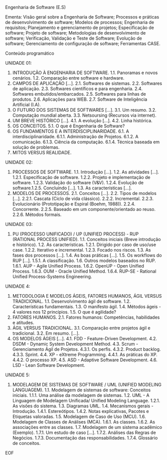 Engenharia de Software (E.S)

Ementa:
Visão geral sobre a Engenharia de Software; Processos e práticas de desenvolvimento de software; Modelos de processos; Engenharia de requisitos; Planejamento e gerenciamento de projetos; Especificação de software; Projeto de software; Metodologias de desenvolvimento de software; Verificação, Validação e Teste de Software; Evolução de software; Gerenciamento de configuração de software; Ferramentas CASE.

Conteúdo programático

UNIDADE 01: 
1. INTRODUÇÃO À ENGENHARIA DE SOFTWARE. 1.1. Panoramas e novos cenários. 1.2. Comparação entre software e hardware.
2. CAMPOS DE APLICAÇÃO [...]. 2.1. Softwares de sistemas. 2.2. Softwares de aplicação. 2.3. Softwares científicos e para engenharia. 2.4. Softwares embutidos/embarcados. 2.5. Softwares para linhas de produtos. 2.6. Aplicações para WEB. 2.7. Software de Inteligência Artificial (I.A).
3. O FUTURO DOS SISTEMAS DE SOFTWARES [...]. 3.1. Um resumo. 3.2. Computação mundial aberta. 3.3. Netsoursing (Recursos via internet).
4. UM BREVE HISTÓRICO [...]. 4.1. A evolução [...]. 4.2. Linha histórica.
5. OS CONCEITOS. 5.1. O que é Engenharia de Software?
6. OS FUNDAMENTOS E A INTERDISCIPLINARIDADE. 6.1. A interdisciplinaridade. 6.1.1. Administração de Projetos. 6.1.2. A comunicação. 6.1.3. Ciência da computação. 6.1.4. Técnica baseada em solução de problemas.
7. MITOS VERSUS REALIDADE.

UNIDADE 02:
1. PROCESSOS DE SOFTWARE. 1.1. Introdução [...]. 1.2. As atividades [...]. 1.2.1. Especificação de software. 1.2.2. Projeto e implementação de software. 1.2.3. Validação do software (V&V). 1.2.4. Evolução de software.1.2.5. Concluindo [...]. 1.3. As características [...].
2. MODELOS DE PROCESSOS. 2.1. Conceitos [...]. 2.2. Tipos de modelos [...]. 2.2.1. Cascata (Ciclo de vida clássico). 2.2.2. Incremental. 2.2.3. Evolucionário (Prototipação e Espiral (Boehm, 1988)). 2.2.4. Concorrente. 2.2.5. Baseado em um componente/orientado ao reuso. 2.2.6. Métodos formais.

UNIDADE 03:
1. PU (PROCESSO UNIFICADO) / UP (UNIFIED PROCESS) - RUP (RATIONAL PROCESS UNIFIED). 1.1. Conceitos iniciais (Breve introdução e histórico). 1.2. As características. 1.2.1. Dirigido por caso de uso/use case. 1.2.2. Iterativo e incremental. 1.2.3. Focado nos riscos. 1.3. As fases dos processos [...]. 1.4. As boas práticas [...]. 1.5. Os workflows do RUP [...]. 1.5.1. A classificação. 1.6. Outros modelos baseados no RUP. 1.6.1. AUP - Agile Unified Process. 1.6.2. OpenUP - Open Unified Process. 1.6.3. OUM - Oracle Unified Method. 1.6.4. RUP-SE - Rational Unified Process-Systems Engineering.

UNIDADE 4:
1. METODOLOGIA E MODELOS ÁGEIS, FATORES HUMANOS, ÁGIL VERSUS TRADICIONAL. 1.1. Desenvolvimento ágil de software. 1.2. Características fundamentais. 1.3. O manifesto ágil. 1.4. Métodos ágeis - 4 valores nos 12 princípios. 1.5. O que é agilidade?
2. FATORES HUMANOS. 2.1. Fatores humanos: Competências, habilidades e atitudes.
3. ÁGIL VERSUS TRADICIONAL. 3.1. Comparação entre projetos ágil e tradicional. 3.2. Em resumo. […].
4. OS MODELOS ÁGEIS […]. 4.1. FDD - Feature-Driven Development. 4.2. DSDM - Dynamic System Development Method. 4.3. Scrum - Gerenciamento Ágil de Projetos. 4.3.1. Os perfis. 4.3.2. Product backlog. 4.3.3. Sprint. 4.4. XP - eXtreme Programming. 4.4.1. As práticas do XP. 4.4.2. O processo XP. 4.5. ASD - Adaptive Software Development. 4.6. LSD - Lean Software Development.

UNIDADE 5:
1. MODELAGEM DE SISTEMAS DE SOFTWARE / UML (UNIFIED MODELING LANGUAGEM). 1.1. Modelagem de sistemas de software: Conceitos iniciais. 1.1.1. Uma análise da modelagem de sistemas. 1.2. UML - A Linguagem de Modelagem Unificada/ Unified Modeling Language. 1.2.1. As visões do sistema. 1.3. Diagramas UML. 1.4. Mecanismos gerais - Introdução. 1.4.1. Estereótipos. 1.4.2. Notas explicativas, Pacotes e Etiquetas valoradas. 1.5. Modelagem de Caso de Uso (MCU). 1.6. Modelagem de Classes de Análises (MCA). 1.6.1. As classes. 1.6.2. As associações entre as classes. 1.7. Modelagem de um sistema acadêmico (Exemplo). 1.7.1. Um estudo de caso [...]. 1.7.2. Análises das Regras de Negócios. 1.7.3. Documentação das responsabilidades. 1.7.4. Glossário de conceitos.

EOF
